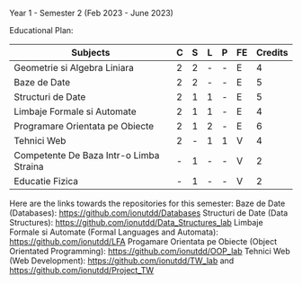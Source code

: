 Year 1 - Semester 2 (Feb 2023 - June 2023)

Educational Plan:

|             Subjects                             | C | S | L | P | FE | Credits |
| ------------------------------------------------ |---|---|---|---|----|---------|
| Geometrie si Algebra Liniara                     | 2 | 2 | - | - | E  |    4    |
| Baze de Date                                     | 2 | 2 | - | - | E  |    5    |
| Structuri de Date                                | 2 | 1 | 1 | - | E  |    5    |
| Limbaje Formale si Automate                      | 2 | 1 | 1 | - | E  |    4    |
| Programare Orientata pe Obiecte                  | 2 | 1 | 2 | - | E  |    6    |
| Tehnici Web                                      | 2 | - | 1 | 1 | V  |    4    |
| Competente De Baza Intr-o Limba Straina          | - | 1 | - | - | V  |    2    |
| Educatie Fizica                                  | - | 1 | - | - | V  |    2    |


Here are the links towards the repositories for this semester:
  Baze de Date (Databases): https://github.com/ionutdd/Databases
  Structuri de Date (Data Structures): https://github.com/ionutdd/Data_Structures_lab
  Limbaje Formale si Automate (Formal Languages and Automata): https://github.com/ionutdd/LFA
  Progamare Orientata pe Obiecte (Object Orientated Programming): https://github.com/ionutdd/OOP_lab
  Tehnici Web (Web Development): https://github.com/ionutdd/TW_lab   and   https://github.com/ionutdd/Project_TW
